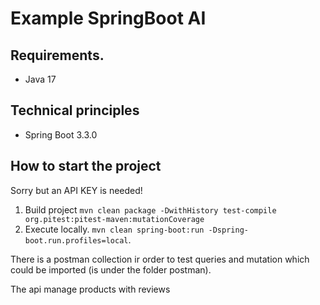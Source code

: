 # Example SpringBoot AI


## Requirements.
- Java 17

## Technical principles
- Spring Boot 3.3.0


## How to start the project
Sorry but an API KEY is needed!

1. Build project ```mvn clean package -DwithHistory test-compile org.pitest:pitest-maven:mutationCoverage```
2. Execute locally. ``` mvn clean spring-boot:run -Dspring-boot.run.profiles=local ```.

There is a postman collection ir order to test queries and mutation which could be imported (is under the folder postman).

The api manage products with reviews
